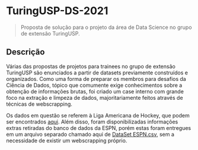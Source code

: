# TuringUSP-DS-2021
> Proposta de solução para o projeto da área de Data Science no grupo de extensão TuringUSP.

## Descrição

Várias das propostas de projetos para trainees no grupo de extensão TuringUSP são enunciados a partir de datasets previamente construídos e organizados. Como uma forma de preparar os membros para desafios da Ciência de Dados, tópico que comumente exige conhecimentos sobre a obtenção de informações brutas, foi criado um case interno com grande foco na extração e limpeza de dados, majoritariamente feitos através de técnicas de webscrapping.

Os dados em questão se referem à Liga Americana de Hockey, que podem ser encontrados [aqui](https://www.scrapethissite.com/pages/forms/). Além disso, foram disponibilizadas informações extras retiradas do banco de dados da ESPN, porém estas foram entregues em um arquivo separado chamado aqui de [DataSet ESPN.csv](https://github.com/Iuri003/TuringUSP-DS-2021/blob/main/DataSet%20ESPN.csv), sem a necessidade de existir um webscrapping próprio.
